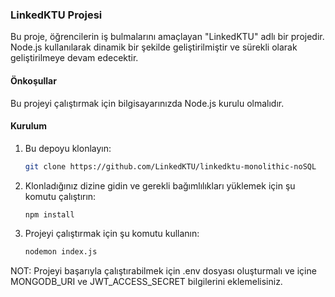 ### LinkedKTU Projesi

Bu proje, öğrencilerin iş bulmalarını amaçlayan "LinkedKTU" adlı bir projedir. Node.js kullanılarak dinamik bir şekilde geliştirilmiştir ve sürekli olarak geliştirilmeye devam edecektir.

#### Önkoşullar

Bu projeyi çalıştırmak için bilgisayarınızda Node.js kurulu olmalıdır.

#### Kurulum

1. Bu depoyu klonlayın:

   ```bash
   git clone https://github.com/LinkedKTU/linkedktu-monolithic-noSQL

2. Klonladığınız dizine gidin ve gerekli bağımlılıkları yüklemek için şu komutu çalıştırın:

    ```bash
    npm install

3. Projeyi çalıştırmak için şu komutu kullanın:

    ```bash
    nodemon index.js

NOT: Projeyi başarıyla çalıştırabilmek için .env dosyası oluşturmalı ve içine MONGODB_URI ve JWT_ACCESS_SECRET bilgilerini eklemelisiniz.
